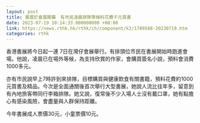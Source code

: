 ```yaml
---
layout: post
title: 書展於會展開幕　有市民凌晨排隊等候料花費千元買書
date: 2023-07-19 10:14:33.000000000 +08:00
link: https://news.rthk.hk/rthk/ch/component/k2/1709588-20230719.htm
categories: rthk
---
```


香港書展將今日起一連 7日在灣仔會展舉行。有排頭位市民在書展開始時跑進會場。他說，凌晨已在場外等候，為支持欣賞的作家，會購買簽名小說，預料會消費1000多元。

亦有市民說早上7時許到來排隊，目標購買與健康飲食有關書籍，預料花費約1000元買書及精品。今次是全面通關後首次舉行大型書展，她說人流比往年多，留意到有內地旅客帶同行李箱排隊。她又說，復常後不少入場人士沒有戴口罩，她有點擔心有感染風險，會盡量與人群保持距離。

今年書展成人票價30元，小童票價10元。
